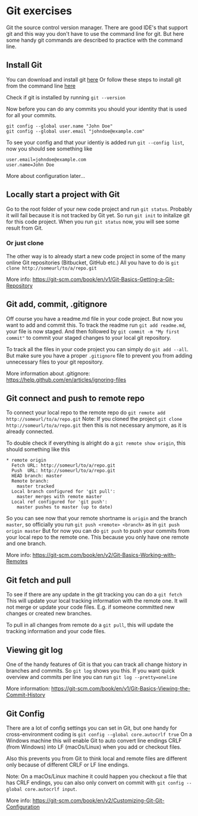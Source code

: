 # Git exercises
Git the source control version manager.
There are good IDE's that support git and this way you don't have to use the command line for git.
But here some handy git commands are described to practice with the command line.

## Install Git
You can download and install git [here](https://git-scm.com/downloads)
Or follow these steps to install git from the command line [here](https://git-scm.com/book/en/v1/Getting-Started-Installing-Git)

Check if git is installed by running `git --version`

Now before you can do any commits you should your identity that is used for all your commits.
```
git config --global user.name "John Doe"
git config --global user.email "johndoe@example.com"
```

To see your config and that your identiy is added run `git --config list`, now you should see something like
```
user.email=johndoe@example.com
user.name=John Doe
```

More about configuration later...

## Locally start a project with Git
Go to the root folder of your new code project and run `git status`.
Probably it will fail because it is not tracked by Git yet.
So run `git init` to initalize git for this code project.
When you run `git status` now, you will see some result from Git.

### Or just clone
The other way is to already start a new code project in some of the many online Git repositories (Bitbucket, GitHub etc.)
All you have to do is `git clone http://someurl/to/a/repo.git`

More info: https://git-scm.com/book/en/v1/Git-Basics-Getting-a-Git-Repository

## Git add, commit, .gitignore
Off course you have a readme.md file in your code project. But now you want to add and commit this.
To track the readme run `git add readme.md`, your file is now staged.
And then followed by `git commit -m "My first commit"` to commit your staged changes to your local git repository.

To track all the files in your code project you can simply do `git add --all`.
But make sure you have a proper `.gitignore` file to prevent you from adding unnecessary files to your git repository.

More information about .gitignore: https://help.github.com/en/articles/ignoring-files

## Git connect and push to remote repo
To connect your local repo to the remote repo do `git remote add http://someurl/to/a/repo.git`
Note: If you cloned the project `git clone http://someurl/to/a/repo.git` then this is not necessary anymore, as it is already connected.

To double check if everything is alright do a `git remote show origin`, this should something like this
```
* remote origin
  Fetch URL: http://someurl/to/a/repo.git
  Push  URL: http://someurl/to/a/repo.git
  HEAD branch: master
  Remote branch:
    master tracked
  Local branch configured for 'git pull':
    master merges with remote master
  Local ref configured for 'git push':
    master pushes to master (up to date)
```

So you can see now that your remote shortname is `origin` and the branch `master`, so officially you run `git push <remote> <branch>` as in `git push origin master`
But for now you can do `git push` to push your commits from your local repo to the remote one.
This because you only have one remote and one branch.

More info: https://git-scm.com/book/en/v2/Git-Basics-Working-with-Remotes

## Git fetch and pull
To see if there are any update in the git tracking you can do a `git fetch`
This will update your local tracking information with the remote one. It will not merge or update your code files.
E.g. if someone committed new changes or created new branches.

To pull in all changes from remote do a `git pull`, this will update the tracking information and your code files.

## Viewing git log
One of the handy features of Git is that you can track all change history in branches and commits.
So `git log` shows you this. If you want quick overview and commits per line you can run `git log --pretty=oneline`

More information: https://git-scm.com/book/en/v1/Git-Basics-Viewing-the-Commit-History

## Git Config
There are a lot of config settings you can set in Git, but one handy for cross-environment coding is `git config --global core.autocrlf true`
On a Windows machine this will enable Git to auto convert line endings CRLF (from Windows) into LF (macOs/Linux) when you add or checkout files.

Also this prevents you from Git to think local and remote files are different only because of different CRLF or LF line endings.

Note: On a macOs/Linux machine it could happen you checkout a file that has CRLF endings, you can also only convert on commit with `git config --global core.autocrlf input`.

More info: https://git-scm.com/book/en/v2/Customizing-Git-Git-Configuration